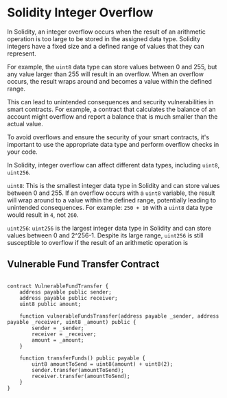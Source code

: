 # Solidity Integer Overflow

In Solidity, an integer overflow occurs when the result of an arithmetic operation is too large to be stored in the assigned data type. Solidity integers have a fixed size and a defined range of values that they can represent. 

For example, the `uint8` data type can store values between 0 and 255, but any value larger than 255 will result in an overflow. When an overflow occurs, the result wraps around and becomes a value within the defined range. 

This can lead to unintended consequences and security vulnerabilities in smart contracts. For example, a contract that calculates the balance of an account might overflow and report a balance that is much smaller than the actual value. 

To avoid overflows and ensure the security of your smart contracts, it's important to use the appropriate data type and perform overflow checks in your code.

In Solidity, integer overflow can affect different data types, including `uint8`, `uint256`.

`uint8`: This is the smallest integer data type in Solidity and can store values between 0 and 255. If an overflow occurs with a `uint8` variable, the result will wrap around to a value within the defined range, potentially leading to unintended consequences. For example: `250 + 10` with a `uint8` data type would result in `4`, not `260`.

`uint256`: `uint256` is the largest integer data type in Solidity and can store values between 0 and 2^256-1. Despite its large range, `uint256` is still susceptible to overflow if the result of an arithmetic operation is

## Vulnerable Fund Transfer Contract
``` pragma solidity ^0.8.0;

contract VulnerableFundTransfer {
    address payable public sender;
    address payable public receiver;
    uint8 public amount;

    function vulnerableFundsTransfer(address payable _sender, address payable _receiver, uint8 _amount) public {
        sender = _sender;
        receiver = _receiver;
        amount = _amount;
    }

    function transferFunds() public payable {
        uint8 amountToSend = uint8(amount) + uint8(2);
        sender.transfer(amountToSend);
        receiver.transfer(amountToSend);
    }
}
```


